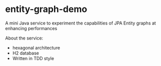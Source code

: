 # entity-graph-demo
A mini Java service to experiment the capabilities of JPA Entity graphs at enhancing performances 

About the service:
* hexagonal architecture
* H2 database
* Written in TDD style
